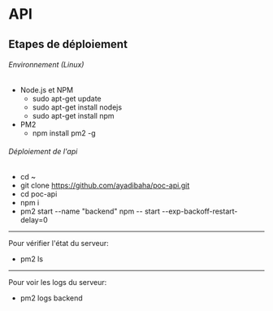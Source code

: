 # API
## Etapes de déploiement
###### Environnement (Linux)
* Node.js et NPM
  - sudo apt-get update
  - sudo apt-get install nodejs
  - sudo apt-get install npm
* PM2 
  - npm install pm2 -g
###### Déploiement de l'api
* cd ~
* git clone https://github.com/ayadibaha/poc-api.git
* cd poc-api
* npm i
* pm2 start --name "backend" npm -- start --exp-backoff-restart-delay=0
---
Pour vérifier l'état du serveur:
* pm2 ls
---
Pour voir les logs du serveur:
* pm2 logs backend
